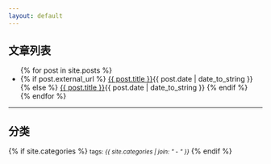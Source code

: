 ```yaml
---
layout: default
---
```


<h2 id="top-title">文章列表</h2>
<ul>
{% for post in site.posts %}
  <li class="post-{{ post.category }}">
  {% if post.external_url %}
    <a href="{{ post.url }}">{{ post.title }}</a><abbr>{{ post.date | date_to_string }}</abbr>
  {% else %}
    <a href="{{ post.url }}">{{ post.title }}</a><abbr>{{ post.date | date_to_string }}</abbr>
  {% endif %}
  </li>
{% endfor %}
</ul>

---

<h2 id="top-title">分类</h2>
{% if site.categories %}
  <small>tags: <em>{{ site.categories | join: "</em> - <em>" }}</em></small>
{% endif %}